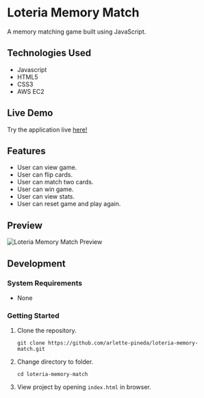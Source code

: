 # Loteria Memory Match 

A memory matching game built using JavaScript.

## Technologies Used

- Javascript
- HTML5
- CSS3
- AWS EC2

## Live Demo

Try the application live [here!](https://loteria-memory-match.arlettepineda.com)

## Features

- User can view game.
- User can flip cards.
- User can match two cards.
- User can win game. 
- User can view stats.
- User can reset game and play again.


## Preview
![Loteria Memory Match Preview](loteriaMatch.gif "Loteria Memory Match gif")

## Development 
### System Requirements 
- None

### Getting Started 
1. Clone the repository.

    `git clone https://github.com/arlette-pineda/loteria-memory-match.git`

2. Change directory to folder.

    `cd loteria-memory-match`

3. View project by opening `index.html` in browser.

